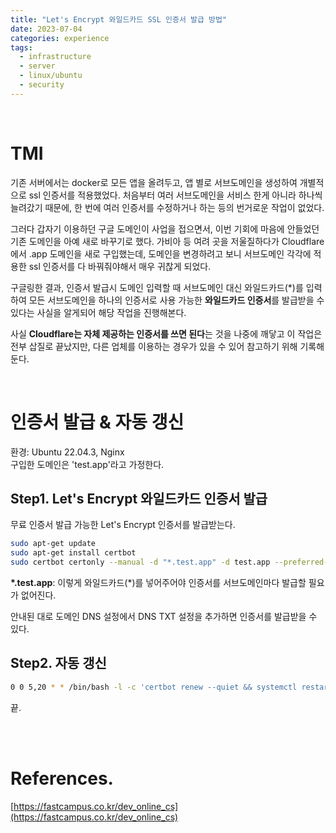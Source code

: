 ```yaml
---
title: "Let's Encrypt 와일드카드 SSL 인증서 발급 방법"
date: 2023-07-04
categories: experience
tags: 
  - infrastructure
  - server
  - linux/ubuntu
  - security
---
```

<br>

# TMI

기존 서버에서는 docker로 모든 앱을 올려두고, 앱 별로 서브도메인을 생성하여 개별적으로 ssl 인증서를 적용했었다.
처음부터 여러 서브도메인을 서비스 한게 아니라 하나씩 늘려갔기 때문에, 한 번에 여러 인증서를 수정하거나 하는 등의 번거로운 작업이 없었다.

그러다 갑자기 이용하던 구글 도메인이 사업을 접으면서, 이번 기회에 마음에 안들었던 기존 도메인을 아예 새로 바꾸기로 했다.
가비아 등 여려 곳을 저울질하다가 Cloudflare에서 .app 도메인을 새로 구입했는데, 도메인을 변경하려고 보니 서브도메인 각각에 적용한 ssl 인증서를 다 바꿔줘야해서 매우 귀찮게 되었다.

구글링한 결과, 인증서 발급시 도메인 입력할 때 서브도메인 대신 와일드카드(*)를 입력하여 모든 서브도메인을 하나의 인증서로 사용 가능한 **와일드카드 인증서**를 발급받을 수 있다는 사실을 알게되어 해당 작업을 진행해본다.

사실 **Cloudflare는 자체 제공하는 인증서를 쓰면 된다**는 것을 나중에 깨닿고 이 작업은 전부 삽질로 끝났지만, 다른 업체를 이용하는 경우가 있을 수 있어 참고하기 위해 기록해둔다.

<br>

# 인증서 발급 & 자동 갱신
환경: Ubuntu 22.04.3, Nginx  
구입한 도메인은 'test.app'라고 가정한다.

## Step1. Let's Encrypt 와일드카드 인증서 발급

무료 인증서 발급 가능한 Let's Encrypt 인증서를 발급받는다.

```bash
sudo apt-get update
sudo apt-get install certbot
sudo certbot certonly --manual -d "*.test.app" -d test.app --preferred-challenges dns-01 --server https://acme-v02.api.letsencrypt.org/directory
```
**\*.test.app**: 이렇게 와일드카드(*)를 넣어주어야 인증서를 서브도메인마다 발급할 필요가 없어진다.

안내된 대로 도메인 DNS 설정에서 DNS TXT 설정을 추가하면 인증서를 발급받을 수 있다.

## Step2. 자동 갱신

```bash
0 0 5,20 * * /bin/bash -l -c 'certbot renew --quiet && systemctl restart nginx'
```

끝.

<br>
<br>

# References.
[https://fastcampus.co.kr/dev_online_cs](https://fastcampus.co.kr/dev_online_cs)  
